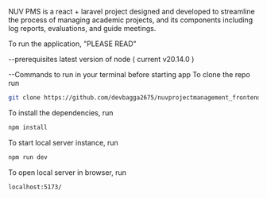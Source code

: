 NUV PMS is a react + laravel project designed and developed to streamline the process of managing academic projects, and its components including log reports, evaluations, and guide meetings.

To run the application, "PLEASE READ"

--prerequisites
latest version of node ( current v20.14.0 )

--Commands to run in your terminal before starting app
To clone the repo run
```bash
git clone https://github.com/devbagga2675/nuvprojectmanagement_frontend.git
```
To install the dependencies, run
```bash
npm install
```
To start local server instance, run
```bash
npm run dev
```
To open local server in browser, run
```bash
localhost:5173/
```

